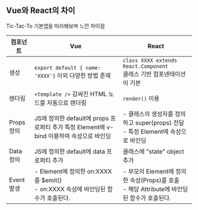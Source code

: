 ## Vue와 React의 차이

Tic-Tac-To 기본앱을 따라해보며 느낀 차이점

| 컴포넌트     | Vue                                                               | React                                                                |
|----------|-------------------------------------------------------------------|----------------------------------------------------------------------|
| 생성       | ```export default { name: 'XXXX'}```  이외 다양한 방법 존재                | ```class XXXX extends React.Component```<br/>클래스 기반 컴포넨테이션이 기본       |
| 렌더링      | ```<template />``` 감싸진 HTML 노드를 자동으로 렌더링                          | ```render()``` 이용                                                    |
| Props 정의 | JS에 정의한 default에 props 프로퍼티 추가  특정 Element에 v-bind 이용하여 속성으로 바인딩  | - 클래스의 생성자를 정의하고 super(props) 전달 <br> - 특정 Element에 속성으로 바인딩         |
| Data 정의  | JS에 정의한 default에 data 프로퍼티 추가                                     | 클래스에 "state" object 추가                                               |
 | Event 발생 | - Element에 정의한 on:XXXX를 $emit() <br> - on:XXXX 속성에 바인딩된 함수가 호출된다. | - 부모의 Element에 정의한 속성(Props)를 호출 <br> - 해당 Attribute에 바인딩된 함수가 호출된다. | 

